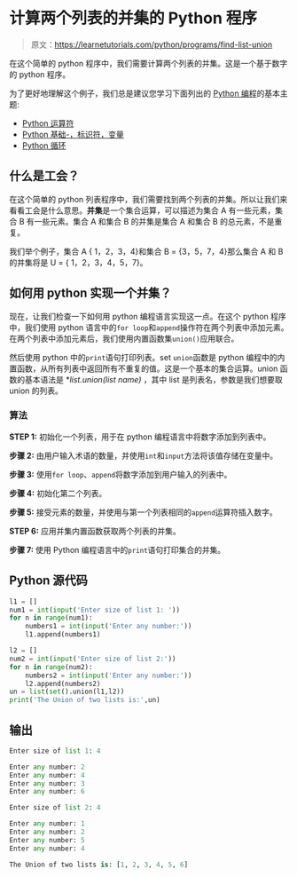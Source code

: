 # 计算两个列表的并集的 Python 程序

> 原文：<https://learnetutorials.com/python/programs/find-list-union>

在这个简单的 python 程序中，我们需要计算两个列表的并集。这是一个基于数字的 python 程序。

为了更好地理解这个例子，我们总是建议您学习下面列出的 [Python 编程](../ "Python tutorial")的基本主题:

*   [Python 运算符](../../python/python-operators "operators in python")
*   [Python 基础-，标识符，变量](../../python/identifiers-variables "operators in python")
*   [Python 循环](../../python/python-loop-tutorials "Loops in python")

## 什么是工会？

在这个简单的 python 列表程序中，我们需要找到两个列表的并集。所以让我们来看看工会是什么意思。**并集**是一个集合运算，可以描述为集合 A 有一些元素，集合 B 有一些元素。集合 A 和集合 B 的并集是集合 A 和集合 B 的总元素，不是重复。

我们举个例子，集合 A { 1，2，3，4}和集合 B = {3，5，7，4}那么集合 A 和 B 的并集将是 U = { 1，2，3，4，5，7}。

## 如何用 python 实现一个并集？

现在，让我们检查一下如何用 python 编程语言实现这一点。在这个 python 程序中，我们使用 python 语言中的`for loop`和`append`操作符在两个列表中添加元素。在两个列表中添加元素后，我们使用内置函数集`union()`应用联合。

然后使用 python 中的`print`语句打印列表。set `union`函数是 python 编程中的内置函数，从所有列表中返回所有不重复的值。这是一个基本的集合运算。union 函数的基本语法是 **list.union(*list name)** ，其中 list 是列表名，参数是我们想要取 union 的列表。

### 算法

**STEP 1:** 初始化一个列表，用于在 python 编程语言中将数字添加到列表中。

**步骤 2:** 由用户输入术语的数量，并使用`int`和`input`方法将该值存储在变量中。

**步骤 3:** 使用`for loop`、`append`将数字添加到用户输入的列表中。

**步骤 4:** 初始化第二个列表。

**步骤 5:** 接受元素的数量，并使用与第一个列表相同的`append`运算符插入数字。

**STEP 6:** 应用并集内置函数获取两个列表的并集。

**步骤 7:** 使用 Python 编程语言中的`print`语句打印集合的并集。

## Python 源代码

```py
l1 = []
num1 = int(input('Enter size of list 1: '))
for n in range(num1):
    numbers1 = int(input('Enter any number:'))
    l1.append(numbers1)

l2 = []
num2 = int(input('Enter size of list 2:'))
for n in range(num2):
    numbers2 = int(input('Enter any number:'))
    l2.append(numbers2) 
un = list(set().union(l1,l2))
print('The Union of two lists is:',un)

```

## 输出

```py
Enter size of list 1: 4

Enter any number: 2
Enter any number: 4
Enter any number: 3
Enter any number: 6

Enter size of list 2: 4

Enter any number: 1
Enter any number: 2
Enter any number: 5
Enter any number: 4

The Union of two lists is: [1, 2, 3, 4, 5, 6] 
```